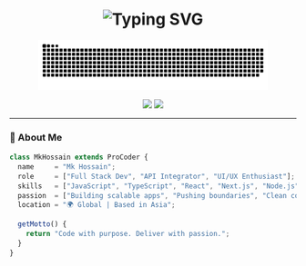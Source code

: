 <!-- Profile README.md -->

<h1 align="center">
  <img src="https://readme-typing-svg.demolab.com?font=Fira+Code&weight=900&size=23&pause=1000&color=00F5FF&center=true&vCenter=true&width=435&lines=Hi%2C+I'm+Mk+Hossain;A+Pro+Level+Full-Stack+Developer;Crafting+code+with+elegance+%F0%9F%94%A5" alt="Typing SVG" />
</h1>

<p align="center">
  <img src="https://github.com/Platane/snk/raw/output/github-contribution-grid-snake.svg" width="80%" />
</p>

<p align="center">
  <a href="https://github.com/rootevil"><img src="https://img.shields.io/badge/Code%20Style-Clean%20%26%20Scalable-informational?style=for-the-badge&color=4AB197&logo=github" /></a>
  <a href="#"><img src="https://img.shields.io/badge/Focus-Full%20Stack%20Development-orange?style=for-the-badge&logo=javascript" /></a>

---

### 🚀 About Me

```ts
class MkHossain extends ProCoder {
  name     = "Mk Hossain";
  role     = ["Full Stack Dev", "API Integrator", "UI/UX Enthusiast"];
  skills   = ["JavaScript", "TypeScript", "React", "Next.js", "Node.js", "TailwindCSS", "MongoDB"];
  passion  = ["Building scalable apps", "Pushing boundaries", "Clean code"];
  location = "🌍 Global | Based in Asia";

  getMotto() {
    return "Code with purpose. Deliver with passion.";
  }
}
